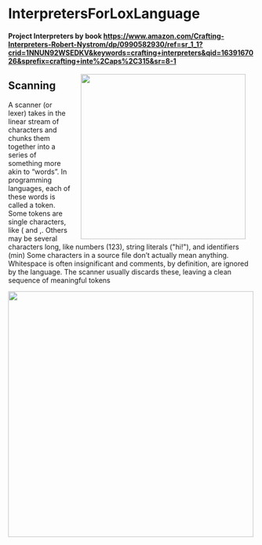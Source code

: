 # InterpretersForLoxLanguage
#### Project Interpreters by book https://www.amazon.com/Crafting-Interpreters-Robert-Nystrom/dp/0990582930/ref=sr_1_1?crid=1NNUN92WSEDKV&keywords=crafting+interpreters&qid=1639167026&sprefix=crafting+inte%2Caps%2C315&sr=8-1

<img src="https://user-images.githubusercontent.com/76943234/147370210-4cf5cc33-2db3-4d66-9eac-9d61b1f91cb5.png"  width="336" align="right" hspace="20">

## Scanning
 A scanner (or lexer) takes in the linear stream of characters and chunks them
together into a series of something more akin to “words”. In programming
languages, each of these words is called a token. Some tokens are single
characters, like ( and ,. Others may be several characters long, like numbers
(123), string literals ("hi!"), and identifiers (min)
Some characters in a source file don’t actually mean anything. Whitespace is
often insignificant and comments, by definition, are ignored by the language.
The scanner usually discards these, leaving a clean sequence of meaningful tokens


<img src= https://user-images.githubusercontent.com/76943234/147370557-78bde369-0f8d-4ebc-b031-13234296415f.png width="500">
